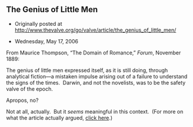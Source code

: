 ## The Genius of Little Men

 * Originally posted at http://www.thevalve.org/go/valve/article/the_genius_of_little_men/

* Wednesday, May 17, 2006 

From Maurice Thompson, “The Domain of Romance,” _Forum_, November 1889:

The genius of little men expressed itself, as it is still doing, through analytical fiction—a mistaken impulse arising out of a failure to understand the signs of the times.  Darwin, and not the novelists, was to be the safety valve of the epoch.

Apropos, no?  

Not at all, actually.  But it _seems_ meaningful in this context.  (For more on what the article actually argued, [click here](http://acephalous.typepad.com/acephalous/2006/05/the_genius_of_l.html).)

